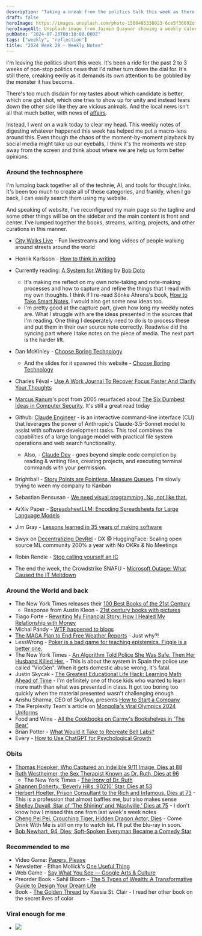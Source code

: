```yaml
---
description: "Taking a break from the politics talk this week as there are too many things to be enraged about, we look instead around the technosphere. City walks, reading A System for Writing and coming up new ideas for my workflow, choosing boring technology, looking at new Claude dev and engineer, and how story points being pointless. Around the globe, we examine the 100 books of the 21st century, where the blogs are at, no more free weather reports, the Olympics costumes for summer 2024, and recreating Bell Labs today."
draft: false
heroImage: https://images.unsplash.com/photo-1506485338023-6ce5f36692df?ixlib=rb-4.0.3&ixid=M3wxMjA3fDB8MHxwaG90by1wYWdlfHx8fGVufDB8fHx8fA%3D%3D&auto=format&fit=crop&w=2370&q=80
heroImageAlt: Unsplash image from Jazmin Quaynor showing a weekly calendar
pubDate: "2024-07-23T00:10:00.000Z"
tags: ["weekly", "reflection"]
title: "2024 Week 29 - Weekly Notes"
---
```


I'm leaving the politics short this week. It's been a ride for the past 2 to 3 weeks of non-stop politics news that I'd rather turn down the dial for. It's still there, creaking eerily as it demands its own attention to be gobbled by the monster it has become.

There's too much disdain for my tastes about which candidate is better, which one got shot, which one tries to show up for unity and instead tears down the other side like they are vicious animals. And the local news isn't all that much better, with news of [affairs](https://www.autostraddle.com/i-had-an-affair-with-my-college-dean/).

Instead, I went on a walk today to clear my head. This weekly notes of digesting whatever happened this week has helped me put a macro-lens around this. Even though the chaos of the moment-by-moment playback by social media might take up our eyeballs, I think it's the moments we step away from the screen and think about where we are help us form better opinions.

### Around the technosphere

I'm lumping back together all of the technie, AI, and tools for thought links. It's been too much to create all of these categories, and frankly, when I go back, I can easily search them using my website.

And speaking of website, I've reconfigured my main page so the tagline and some other things will be on the sidebar and the main content is front and center. I've lumped together the books, streams, writing, projects, and other curations in this manner.

- [City Walks Live](https://citywalks.live/) - Fun livestreams and long videos of people walking around streets around the world
- Henrik Karlsson - [How to think in writing](https://www.henrikkarlsson.xyz/p/writing-to-think)
- Currently reading: [A System for Writing](https://www.amazon.com/dp/B0D18J83VB) by [Bob Doto](https://writing.bobdoto.computer/)
  - It's making me reflect on my own note-taking and note-making processes and how to capture and refine the things that I read with my own thoughts. I think if I re-read Sönke Ahrens's book, [How to Take Smart Notes](https://www.amazon.com/How-Take-Smart-Notes-Technique-ebook/dp/B09V5M8FR5/?camp=1789&creative=9325&linkId=891da1bd51bb4996052321caa069a587), I would also get some new ideas too.
  - I'm pretty good at the capture part, given how long my weekly notes are. What I struggle with are the ideas presented in the sources that I'm reading. One thing I desperately need to do is to process these and put them in their own source note correctly. Readwise did the syncing part where I take notes on the piece of media. The next part is the harder lift.
- Dan McKinley - [Choose Boring Technology](https://mcfunley.com/choose-boring-technology)
  - And the slides for it spawned this website - [Choose Boring Technology](https://boringtechnology.club/)
- Charles Féval - [Use A Work Journal To Recover Focus Faster And Clarify Your Thoughts](https://fev.al/posts/work-journal/?utm_source=tldrnewsletter)
- [Marcus Ranum](https://www.ranum.com/old-site/index.html)'s post from 2005 resurfaced about [The Six Dumbest Ideas in Computer Security](https://www.ranum.com/security/computer_security/editorials/dumb/?utm_source=tldrnewsletter). It's still a great read today
- Github: [Claude Engineer](https://github.com/Doriandarko/claude-engineer) - is an interactive command-line interface (CLI) that leverages the power of Anthropic's Claude-3.5-Sonnet model to assist with software development tasks. This tool combines the capabilities of a large language model with practical file system operations and web search functionality.

  - Also, - [Claude Dev](https://github.com/saoudrizwan/claude-dev?utm_source=tldrwebdev) - goes beyond simple code completion by reading & writing files, creating projects, and executing terminal commands with your permission.

- Brightball - [Story Points are Pointless, Measure Queues](https://www.brightball.com/articles/story-points-are-pointless-measure-queues?utm_source=changelog-news). I'm slowly trying to ween my company to Kanban
- Sebastian Bensusan - [We need visual programming. No, not like that.](https://blog.sbensu.com/posts/demand-for-visual-programming/?utm_source=changelog-news)
- ArXiv Paper - [SpreadsheetLLM: Encoding Spreadsheets for Large Language Models](https://arxiv.org/abs/2407.09025?utm_source=tldrai)
- Jim Gray - [Lessons learned in 35 years of making software](https://dev.jimgrey.net/2024/07/03/lessons-learned-in-35-years-of-making-software/?utm_source=tldrnewsletter)
- Swyx on [Decentralizing DevRel](https://dx.tips/huggingface?utm_source=tldrnewsletter) - DX @ HuggingFace: Scaling open source ML community 200% a year with No OKRs & No Meetings
- Robin Rendle - [Stop calling yourself an IC](https://robinrendle.com/notes/stop-calling-yourself-an-ic/)
- The end the week, the Crowdstrike SNAFU - [Microsoft Outage: What Caused the IT Meltdown](https://www.nytimes.com/2024/07/19/business/microsoft-outage-cause-azure-crowdstrike.html)

### Around the World and back

- The New York Times releases their [100 Best Books of the 21st Century](https://www.nytimes.com/interactive/2024/books/best-books-21st-century.html?campaign_id=190&emc=edit_ufn_20240713&instance_id=128650&nl=from-the-times&regi_id=197092347&segment_id=172052&te=1&user_id=53888c42b17ce2b613ad43a8e73d64ef)
  - Response from Austin Kleon - [21st century books with pictures](https://austinkleon.substack.com/p/21st-century-books-with-pictures)
- Tiago Forte - [Rewriting My Financial Story: How I Healed My Relationship with Money](https://fortelabs.com/blog/rewriting-my-financial-story-how-i-healed-my-relationship-with-money/)
- Michal Pándy - [WTF happened to blogs](https://mpmisko.github.io/2024/wtf-happened-to-blogs/?utm_source=changelog-news)
- [The MAGA Plan to End Free Weather Reports](https://www.msn.com/en-us/weather/topstories/the-maga-plan-to-end-free-weather-reports/ar-BB1q4QXA?ocid=spartandhp&cvid=1554082b5e6e43058b0497411fe8976e&ei=15) - Just why?!
- LessWrong - [Poker is a bad game for teaching epistemics. Figgie is a better one.](https://www.lesswrong.com/posts/PypgeCxFHLzmBENK4/poker-is-a-bad-game-for-teaching-epistemics-figgie-is-a?utm_source=tldrnewsletter)
- The New York Times - [An Algorithm Told Police She Was Safe. Then Her Husband Killed Her.](https://www.nytimes.com/interactive/2024/07/18/technology/spain-domestic-violence-viogen-algorithm.html?campaign_id=9&emc=edit_nn_20240718&instance_id=129078&nl=the-morning&regi_id=197092347&segment_id=172470&te=1&user_id=53888c42b17ce2b613ad43a8e73d64ef) - This is about the system in Spain the police use called "VioGén". When it gets domestic abuse wrong, it's fatal.
- Justin Skycak - [The Greatest Educational Life Hack: Learning Math Ahead of Time](https://www.justinmath.com/the-greatest-educational-life-hack-learning-math-ahead-of-time/?utm_source=tldrnewsletter) - I'm definitely one of those kids who wanted to learn more math than what was presented in class. It got too boring too quickly when the material presented wasn't challenging enough
- Anshu Sharma, CEO of Skyflow, presents [How to Start a Company](https://docs.google.com/presentation/d/e/2PACX-1vQiN8Dp1mfdiEdmu9814l6C8GqvT2oeJZtQUSzikVzhJpST1zThd4cY_iC0fG6tPknBgC73-_6-iFvm/pub?start=true&loop=false&delayms=3000&slide=id.g22f1e8843f_0_19)
- The Perplexity Team's article on [Mongolia's Viral Olympics 2024 Uniforms](https://www.perplexity.ai/page/mongolia-s-viral-olympics-2024-VLSg809ORfCHk3EhowV36A)
- Food and Wine - [All the Cookbooks on Carmy's Bookshelves in 'The Bear'](https://www.foodandwine.com/all-the-cookbooks-on-carmys-bookshelves-in-the-bear-7557548)
- Brian Potter - [What Would It Take to Recreate Bell Labs?](https://www.construction-physics.com/p/what-would-it-take-to-recreate-bell?utm_source=tldrwebdev)
- Every - [How to Use ChatGPT for Psychological Growth](https://every.to/p/how-to-use-chatgpt-for-psychological-growth)

### Obits

- [Thomas Hoepker, Who Captured an Indelible 9/11 Image, Dies at 88](https://www.nytimes.com/2024/07/13/arts/thomas-hoepker-dead.html?campaign_id=9&emc=edit_nn_20240715&instance_id=128795&nl=the-morning&regi_id=197092347&segment_id=172185&te=1&user_id=53888c42b17ce2b613ad43a8e73d64ef)
- [Ruth Westheimer, the Sex Therapist Known as Dr. Ruth, Dies at 96](https://www.nytimes.com/2024/07/13/arts/television/ruth-westheimer-dead.html?campaign_id=190&emc=edit_ufn_20240713&instance_id=128702&nl=from-the-times&regi_id=197092347&segment_id=172083&te=1&user_id=53888c42b17ce2b613ad43a8e73d64ef)
  - The New York Times - [The Irony of Dr. Ruth](https://www.nytimes.com/2024/07/13/style/dr-ruth.html)
- [Shannen Doherty, ‘Beverly Hills, 90210’ Star, Dies at 53](https://www.nytimes.com/2024/07/14/arts/television/shannen-doherty-dead.html?campaign_id=190&emc=edit_ufn_20240714&instance_id=128751&nl=from-the-times&regi_id=197092347&segment_id=172135&te=1&user_id=53888c42b17ce2b613ad43a8e73d64ef)
- [Herbert Hoelter, Prison Consultant to the Rich and Infamous, Dies at 73](https://www.nytimes.com/2024/07/16/us/herbert-hoelter-dead.html?unlocked_article_code=1.7k0.tROk.dR6lgSHbXscD&smid=em-share) - This is a profession that almost baffles me, but also makes sense
- [Shelley Duvall, Star of ‘The Shining’ and ‘Nashville,’ Dies at 75](https://www.nytimes.com/2024/07/11/arts/shelley-duvall-dead.html?campaign_id=190&emc=edit_ufn_20240711&instance_id=128493&nl=from-the-times&regi_id=197092347&segment_id=171876&te=1&user_id=53888c42b17ce2b613ad43a8e73d64ef) - I don't know how I missed this one from last week's week notes
- [Cheng Pei Pei, Crouching Tiger, Hidden Dragon Actor, Dies](https://www.nytimes.com/2024/07/19/movies/cheng-pei-pei-dead.html?campaign_id=9&emc=edit_nn_20240719&instance_id=129197&nl=the-morning&regi_id=197092347&segment_id=172583&te=1&user_id=53888c42b17ce2b613ad43a8e73d64ef) - Come Drink With Me is still on my to watch list. I'll put the blu-ray in soon.
- [Bob Newhart, 94, Dies; Soft-Spoken Everyman Became a Comedy Star](https://www.nytimes.com/2024/07/18/arts/television/bob-newhart-dead.html?campaign_id=9&emc=edit_nn_20240719&instance_id=129197&nl=the-morning&regi_id=197092347&segment_id=172583&te=1&user_id=53888c42b17ce2b613ad43a8e73d64ef)

### Recommended to me

- Video Game: [Papers, Please](https://papersplea.se/)
- Newsletter - Ethan Mollick's [One Useful Thing](https://substack.com/@oneusefulthing)
- Web Game - [Say What You See — Google Arts & Culture](https://artsandculture.google.com/experiment/say-what-you-see/jwG3m7wQShZngw?hl=en)
- Preorder Book - Sahil Bloom - [The 5 Types of Wealth: A Transformative Guide to Design Your Dream Life](https://www.amazon.com/gp/product/059372318X?tag=randohouseinc7986-20)
- Book - [The Golden Thread](https://wwnorton.com/books/9781631494802) by Kassia St. Clair - I read her other book on the secret lives of color

### Viral enough for me

- ![](https://www.youtube.com/watch?v=25LUF8GmbFU)
